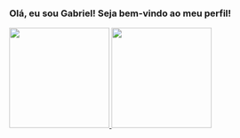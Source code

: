 ### Olá, eu sou Gabriel! Seja bem-vindo ao meu perfil!

<div>
  <a href="https://github.com/gabrielpser">
  <img height="180em" src="https://github-readme-stats.vercel.app/api?username=gabrielpser&show_icons=true&theme=tokyonight&include_all_commits=true&count_private=true"/>
  <img height="180em" src="https://github-readme-stats.vercel.app/api/top-langs/?username=gabrielpser&layout=compact&langs_count=7&theme=tokyonight"/>
</div>














<!--
**gabrielpser/gabrielpser** is a ✨ _special_ ✨ repository because its `README.md` (this file) appears on your GitHub profile.

Here are some ideas to get you started:

- 🔭 I’m currently working on ...
- 🌱 I’m currently learning ...
- 👯 I’m looking to collaborate on ...
- 🤔 I’m looking for help with ...
- 💬 Ask me about ...
- 📫 How to reach me: ...
- 😄 Pronouns: ...
- ⚡ Fun fact: ...
-->
